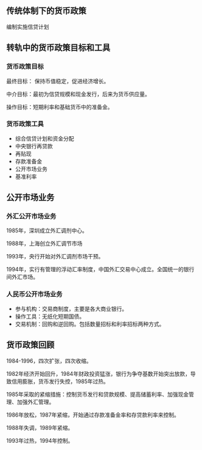 ## 传统体制下的货币政策

编制实施信贷计划



## 转轨中的货币政策目标和工具

### 货币政策目标

最终目标： 保持币值稳定，促进经济增长。

中介目标：最初为信贷规模和现金发行，后来为货币供应量。

操作目标：短期利率和基础货币中的准备金。



### 货币政策工具

+ 综合信贷计划和资金分配
+ 中央银行再贷款
+ 再贴现
+ 存款准备金
+ 公开市场业务
+ 基准利率



## 公开市场业务

### 外汇公开市场业务

1985年，深圳成立外汇调剂中心。

1988年，上海创立外汇调节市场

1993年，央行开始对外汇调剂市场干预。

1994年，实行有管理的浮动汇率制度，中国外汇交易中心成立。全国统一的银行间外汇市场。



### 人民币公开市场业务

+ 参与机构：交易商制度，主要是各大商业银行。
+ 操作工具：无纸化短期国债。
+ 交易机制：回购和逆回购。包括数量招标和利率招标两种方式。



## 货币政策回顾

1984-1996，四次扩张，四次收缩。

1982年经济开始回升，1984年财政投资猛涨，银行为争夺基数开始突出放款，导致信用膨胀，货币发行失控，1985年过热。

1985年采取的紧缩措施：控制货币发行和贷款规模、提高储蓄利率、加强现金管理、加强外汇管理。

1986年放松，1987年紧缩，开始通过存款准备金率和存贷款利率来控制。

1988年失调，1989年紧缩。

1993年过热，1994年控制。




